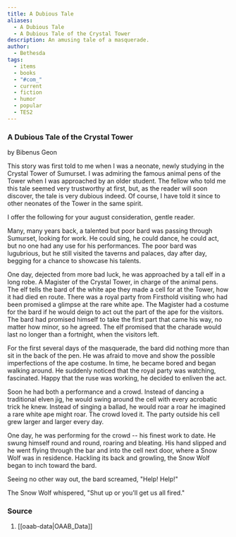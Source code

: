 ```yaml
---
title: A Dubious Tale
aliases:
  - A Dubious Tale
  - A Dubious Tale of the Crystal Tower
description: An amusing tale of a masquerade.
author:
  - Bethesda
tags:
  - items
  - books
  - "#com_"
  - current
  - fiction
  - humor
  - popular
  - TES2
---
```

### A Dubious Tale of the Crystal Tower
by Bibenus Geon

This story was first told to me when I was a neonate, newly studying in the Crystal Tower of Sumurset. I was admiring the famous animal pens of the Tower when I was approached by an older student. The fellow who told me this tale seemed very trustworthy at first, but, as the reader will soon discover, the tale is very dubious indeed. Of course, I have told it since to other neonates of the Tower in the same spirit.

I offer the following for your august consideration, gentle reader.

Many, many years back, a talented but poor bard was passing through Sumurset, looking for work. He could sing, he could dance, he could act, but no one had any use for his performances. The poor bard was lugubrious, but he still visited the taverns and palaces, day after day, begging for a chance to showcase his talents.

One day, dejected from more bad luck, he was approached by a tall elf in a long robe. A Magister of the Crystal Tower, in charge of the animal pens. The elf tells the bard of the white ape they made a cell for at the Tower, how it had died en route. There was a royal party from Firsthold visiting who had been promised a glimpse at the rare white ape. The Magister had a costume for the bard if he would deign to act out the part of the ape for the visitors. The bard had promised himself to take the first part that came his way, no matter how minor, so he agreed. The elf promised that the charade would last no longer than a fortnight, when the visitors left.

For the first several days of the masquerade, the bard did nothing more than sit in the back of the pen. He was afraid to move and show the possible imperfections of the ape costume. In time, he became bored and began walking around. He suddenly noticed that the royal party was watching, fascinated. Happy that the ruse was working, he decided to enliven the act.

Soon he had both a performance and a crowd. Instead of dancing a traditional elven jig, he would swing around the cell with every acrobatic trick he knew. Instead of singing a ballad, he would roar a roar he imagined a rare white ape might roar. The crowd loved it. The party outside his cell grew larger and larger every day.

One day, he was performing for the crowd -- his finest work to date. He swung himself round and round, roaring and bleating. His hand slipped and he went flying through the bar and into the cell next door, where a Snow Wolf was in residence. Hackling its back and growling, the Snow Wolf began to inch toward the bard.

Seeing no other way out, the bard screamed, "Help! Help!"

The Snow Wolf whispered, "Shut up or you'll get us all fired."
### Source
1. [[oaab-data|OAAB_Data]]
